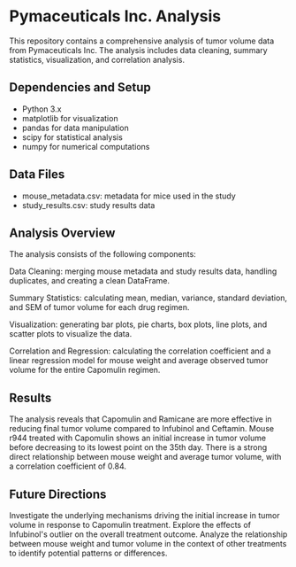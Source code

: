 # Pymaceuticals Inc. Analysis
This repository contains a comprehensive analysis of tumor volume data from Pymaceuticals Inc. The analysis includes data cleaning, summary statistics, visualization, and correlation analysis.

## Dependencies and Setup
* Python 3.x
* matplotlib for visualization
* pandas for data manipulation
* scipy for statistical analysis
* numpy for numerical computations
## Data Files
- mouse_metadata.csv: metadata for mice used in the study
- study_results.csv: study results data
## Analysis Overview
The analysis consists of the following components:

Data Cleaning: merging mouse metadata and study results data, handling duplicates, and creating a clean DataFrame.

Summary Statistics: calculating mean, median, variance, standard deviation, and SEM of tumor volume for each drug regimen.

Visualization: generating bar plots, pie charts, box plots, line plots, and scatter plots to visualize the data.

Correlation and Regression: calculating the correlation coefficient and a linear regression model for mouse weight and average observed tumor volume for the entire Capomulin regimen.

## Results
The analysis reveals that Capomulin and Ramicane are more effective in reducing final tumor volume compared to Infubinol and Ceftamin. Mouse r944 treated with Capomulin shows an initial increase in tumor volume before decreasing to its lowest point on the 35th day. There is a strong direct relationship between mouse weight and average tumor volume, with a correlation coefficient of 0.84.

## Future Directions
Investigate the underlying mechanisms driving the initial increase in tumor volume in response to Capomulin treatment.
Explore the effects of Infubinol's outlier on the overall treatment outcome.
Analyze the relationship between mouse weight and tumor volume in the context of other treatments to identify potential patterns or differences.
